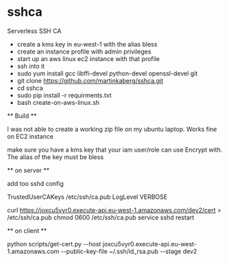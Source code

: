 # sshca
Serverless SSH CA

* create a kms key in eu-west-1 with the alias bless
* create an instance profile with admin privileges
* start up an aws linux ec2 instance with that profile
* ssh into it
* sudo yum install gcc libffi-devel python-devel openssl-devel git
* git clone https://github.com/martinkaberg/sshca.git
* cd sshca
* sudo pip install -r requirments.txt
* bash create-on-aws-linux.sh





** Build **

I was not able to create a working zip file on my ubuntu laptop. Works fine on EC2 instance

make sure you have a kms key that your iam user/role can use Encrypt with. The alias of the key must be bless







** on server **

add too sshd config

TrustedUserCAKeys /etc/ssh/ca.pub
LogLevel VERBOSE


curl https://joxcu5vyr0.execute-api.eu-west-1.amazonaws.com/dev2/cert > /etc/ssh/ca.pub
chmod 0600 /etc/ssh/ca.pub
service sshd restart

** on client **

python scripts/get-cert.py --host joxcu5vyr0.execute-api.eu-west-1.amazonaws.com --public-key-file ~/.ssh/id_rsa.pub --stage dev2


